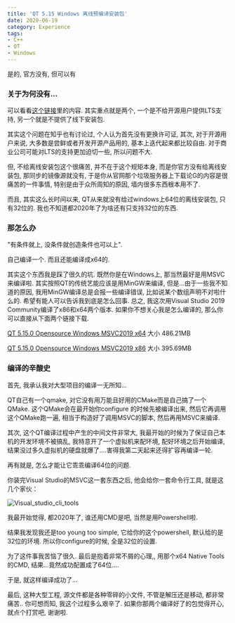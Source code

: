 ```yaml
---
title: 'QT 5.15 Windows 离线预编译安装包'
date: 2020-06-19
category: Experience
tags: 
- C++
- QT
- Windows
---
```

是的, 官方没有, 但可以有
<!--more-->

### 关于为何没有...

可以看看[这个链接](https://mirrors.cloud.tencent.com/qt/official_releases/qt/5.15/5.15.0/OFFLINE_REAMDE.txt)里的内容. 其实重点就是两个, 一个是不给开源用户提供LTS支持, 另一个就是不提供了线下安装包. 

其实这个问题在知乎也有讨论过, 个人认为首先没有更换许可证, 其次, 对于开源用户来说, 大多数是尝鲜或者开发开源产品用的, 基本上迭代起来都比较自由. 对于商业公司可能对LTS的支持更加迫切一些, 所以问题不大. 

但, 不给离线安装包这个很痛苦, 并不在于这个规矩本身, 而是你官方没有给离线安装包, 那同步的镜像源就没有, 于是你从官网那个垃圾服务器上下载论G的内容是很痛苦的一件事情, 特别是由于众所周知的原因, 墙内很多东西根本用不了. 

而且, 其实这么长时间以来, QT从来就没有给过windows上64位的离线安装包, 只有32位的. 我也不知道都2020年了为啥还有只支持32位的东西. 

### 那怎么办

"有条件就上, 没条件就创造条件也可以上".

自己编译一个. 而且还能编译成x64的.

其实这个东西我是踩了很久的坑. 既然你是在Windows上, 那当然最好是用MSVC来编译啦. 其实按照QT的传统艺能应该是用MinGW来编译, 但是...由于一些我不知道的原因, 我用MinGW编译总是会报一些编译错误, 比如说某个数组声明不对啦什么的. 希望有能人可以告诉我到底是怎么回事. 总之, 我这次用Visual Studio 2019 Community编译了x86和x64两个版本. 如果你不想关心我是怎么编译的, 那么你可以直接从下面两个链接下载. 

[QT 5.15.0 Opensource Windows MSVC2019 x64](https://data-vankyle-1257862518.cos.ap-shanghai.myqcloud.com/software/qt/5.15/qt-opensource-windows-x64-5.15.0.zip) 大小 486.21MB

[QT 5.15.0 Opensource Windows MSVC2019 x86](https://data-vankyle-1257862518.cos.ap-shanghai.myqcloud.com/software/qt/5.15/qt-opensource-windows-x64-5.15.0.zip)  大小 395.69MB



### 编译的辛酸史

首先, 我承认我对大型项目的编译一无所知...

QT自己有一个qmake, 对它没有用万能且好用的CMake而是自己搞了一个QMake. 这个QMake会在最开始你configure 的时候先被编译出来, 然后它再调用这个QMake跑一遍, 相当于构造好了调用MSVC的脚本, 然后再用MSVC来编译. 

其次, 这个QT编译过程中产生的中间文件非常大, 我最开始的时候为了保证自己本机的开发环境不被搞乱, 我特意开了一个虚拟机来配环境, 配好环境之后开始编译, 结果没过多久虚拟机的硬盘就爆了....害得我第二天起来还得扩容再编译一轮. 

再有就是, 怎么才能让它乖乖编译64位的问题. 

你装完Visual Studio的MSVC这一套东西之后, 他会给你一套命令行工具, 就是这几个家伙：

![Visual_studio_cli_tools](https://data-vankyle-1257862518.cos.ap-shanghai.myqcloud.com/image/vankyle/Visual_studio_cli_tools.png)

 

我最开始觉得, 都2020年了, 谁还用CMD是吧, 当然是用Powershell啦. 

结果我发现我还是too young too simple, 它给你的这个powershell, 默认给的是32位的环境. 所以你configure的时候, 全是32位的设置. 

为了这件事我苦恼了很久. 最后是抱着非常不屑的心理,, 用那个x64 Native Tools 的CMD, 结果...竟然成功配置成了64位....

于是, 就这样编译成功了...

最后, 这种大型工程, 源文件都是各种零碎的小文件, 不管是解压还是移动, 都非常痛苦.. 你可想而知, 我这个过程多么艰辛了. 如果你那两个编译好了的包觉得开心, 就点个打赏吧, 谢谢啦. 